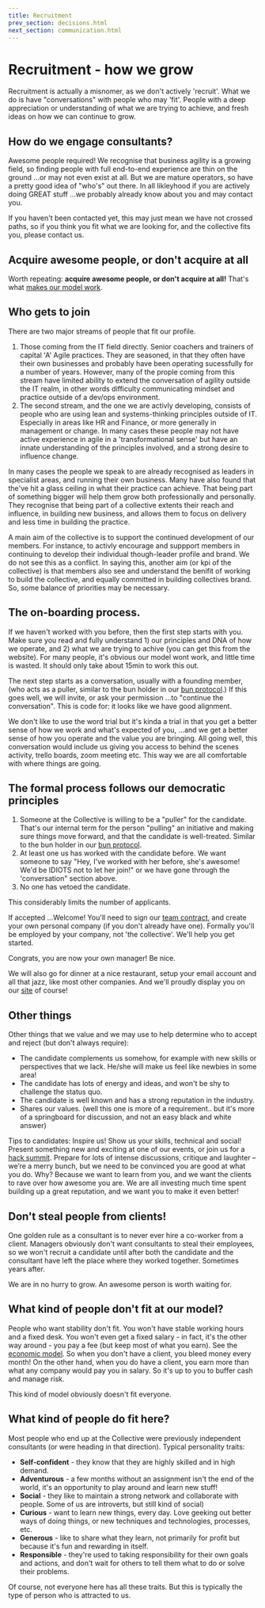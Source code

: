 ```yaml
---
title: Recruitment
prev_section: decisions.html
next_section: communication.html
---
```


Recruitment - how we grow
=========================

Recruitment is actually a misnomer, as we don't actively 'recruit'. What we do is have "conversations" with people who may 'fit'. People with a deep appreciation or understanding of what we are trying to achieve, and fresh ideas on how we can continue to grow. 

How do we engage consultants?
-----------------------------------------------------

Awesome people required! We recognise that business agility is a growing field, so finding people with full end-to-end experience are thin on the ground ...or may not even exist at all. But we are mature operators, so have a pretty good idea of "who's" out there. In all likleyhood if you are actively doing GREAT stuff ...we probably already know about you and may contact you. 

If you haven't been contacted yet, this may just mean we have not crossed paths, so if you think you fit what we are looking for, and the collective fits you, please contact us. 


Acquire awesome people, or don't acquire at all
-------------------------------------

Worth repeating: **acquire awesome people, or don't acquire at all!**
That's what [makes our model work](why-this-works.html).

Who gets to join
------------

There are two major streams of people that fit our profile.
1) Those coming from the IT field directly. Senior coachers and trainers of capital 'A' Agile practices. They are seasoned, in that they often have their own businesses and probably have been operating sucessfully for a number of years. However, many of the prople coming from this stream have limited ability to extend the conversation of agility outside the IT realm, in other words difficulty communicating mindset and practice outside of a dev/ops environment. 
2) The second stream, and the one we are activly developing, consists of people who are using lean and systems-thinking principles outside of IT. Especially in areas like HR and Finance, or more generally in management or change. In many cases these people may not have active experience in agile in a 'transformational sense' but have an innate understanding of the principles involved, and a strong desire to influence change.

In many cases the people we speak to are already recognised as leaders in specialist areas, and running their own business. Many have also found that the've hit a glass ceiling in what their practice can achieve. That being part of something bigger will help them grow both professionally and personally. They recognise that being part of a collective extents their reach and influence, in building new business, and allows them to focus on delivery and less time in building the practice.  

A main aim of the collective is to support the continued development of our members. For instance, to activly encourage and suppport members in continuing to develop their individual though-leader profile and brand. We do not see this as a conflict. In saying this, another aim (or kpi of the collective) is that members also see and understand the benifit of working to build the collective, and equally committed in building collectives brand. So, some balance of priorities may be necessary. 

The on-boarding process. 
-----

If we haven't worked with you before, then the first step starts with you. Make sure you read and fully understand 1) our principles and DNA of how we operate, and 2) what we are trying to achive (you can get this from the website). For many people, it's obvious our model wont work, and little time is wasted. It should only take about 15min to work this out.

The next step starts as a conversation, usually with a founding member, (who acts as a puller, similar to the bun holder in our [bun protocol](bun-protocol.html).) If this goes well, we will invite, or ask your permission ...to "continue the conversation". This is code for: it looks like we have good alignment. 

We don't like to use the word trial but it's kinda a trial in that you get a better sense of how we work and what's expected of you, ...and we get a better sense of how you operate and the value you are bringing. All going well, this conversation would include us giving you access to behind the scenes activity, trello boards, zoom meeting etc. This way we are all comfortable with where things are going. 

The formal process follows our democratic principles 
---- 
1.  Someone at the Collective is willing to be a "puller" for the candidate. That's our internal term for the person "pulling" an initiative and making sure things move forward, and that the candidate is well-treated. Similar to the bun holder in our [bun protocol](bun-protocol.html).
2.  At least one us has worked with the candidate before. We want someone to say "Hey, I've worked with her before, she's awesome! We'd be IDIOTS not to let her join!" or we have gone through the 'conversation" section above.
3.  No one has vetoed the candidate.

This considerably limits the number of applicants.

If accepted ...Welcome! You'll need to sign our [team contract](team-contract-en.html), and create your own personal company (if you don't already have one). Formally you'll be employed by your company, not 'the collective'. We'll help you get started.

Congrats, you are now your own manager! Be nice.

We will also go for dinner at a nice restaurant, setup your email account and all that jazz, like most other companies. And we'll proudly display you on our [site](http://theagilitycollective.com) of course!

Other things
----

Other things that we value and we may use to help determine who to accept and reject (but don't always require):

-   The candidate complements us somehow, for example with new skills or perspectives that we lack. He/she will make us feel like newbies in some area!
-   The candidate has lots of energy and ideas, and won't be shy to challenge the status quo.
-   The candidate is well known and has a strong reputation in the industry.
-   Shares our values. (well this one is more of a requirement.. but it's more of a springboard for discussion, and not an easy black and white answer)

Tips to candidates: Inspire us! Show us your skills, technical and social! Present something new and exciting at one of our events, or join us for a [hack summit](hack-summit.html). Prepare for lots of intense discussions, critique and laughter – we’re a merry bunch, but we need to be convinced you are good at what you do. Why? Because we want to learn from you, and we want the clients to rave over how awesome you are. We are all investing much time spent building up a great reputation, and we want you to make it even better!

Don't steal people from clients!
----------------------------

One golden rule as a consultant is to never ever hire a co-worker from a client. Managers obviously don't want consultants to steal their employees, so we won't recruit a candidate until after both the candidate and the consultant have left the place where they worked together. Sometimes years after.

We are in no hurry to grow. An awesome person is worth waiting for.

What kind of people don't fit at our model?
-----------------------------------

People who want stability don't fit. You won't have stable working hours and a fixed desk. You won't even get a fixed salary - in fact, it's the other way around - you pay a fee (but keep most of what you earn). See the [economic model](economic-model.html). So when you don't have a client, you bleed money every month! On the other hand, when you do have a client, you earn more than what any company would pay you in salary. So it's up to you to buffer cash and manage risk.

This kind of model obviously doesn't fit everyone.

What kind of people do fit here?
--------------------------------

Most people who end up at the Collective were previously independent consultants (or were heading in that direction). Typical personality traits:

-   **Self-confident** - they know that they are highly skilled and in high demand.
-   **Adventurous** - a few months without an assignment isn't the end of the world, it's an opportunity to play around and learn new stuff!
-   **Social** - they like to maintain a strong network and collaborate with people. Some of us are introverts, but still kind of social)
-   **Curious** - want to learn new things, every day. Love geeking out better ways of doing things, or new techniques and technologies, processes, etc.
-   **Generous** - like to share what they learn, not primarily for profit but because it's fun and rewarding in itself.
-   **Responsible** - they're used to taking responsibility for their own goals and actions, and don't wait for others to tell them what to do or solve their problems.

Of course, not everyone here has all these traits. But this is typically the type of person who is attracted to us.

